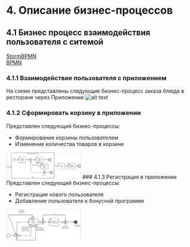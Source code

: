 # 4. Описание бизнес-процессов

## 4.1 Бизнес процесс взаимодействия пользователя с ситемой
[StormBPMN](https://stormbpmn.com/app/diagram/5b9a4115-89c8-4acd-8edc-a466f3bc91f1) <br>
[BPMN](<4_BPMN/Бизнес процесс 1.bpmn>)
### 4.1.1 Взаимодействие пользователя с приложением
На схеме представлены следующие бизнес-процесс заказа блюда в ресторане через Приложение
![alt text](<images/4_BPMN/Бизнес процесс 1 (Приложение для заказа).png>)
### 4.1.2 Сформировать корзину в приложении
Представлен следующий бизнес-процессы:

- Формирование корзины пользователем
- Изменение количества товаров в корзине
<img src="images/4_BPMN/Бизнес процесс 1 (Сформировать заказ).png" width="200" /> 
### 4.1.3 Регистрация в приложении
Представлен следующий бизнес-процессы:

- Регистрация нового пользователя
- Добавление пользователя к бонусной программе
<img src="images/4_BPMN/Бизнес процесс 1 (Регистрация в приложении).png" width="200" /> 